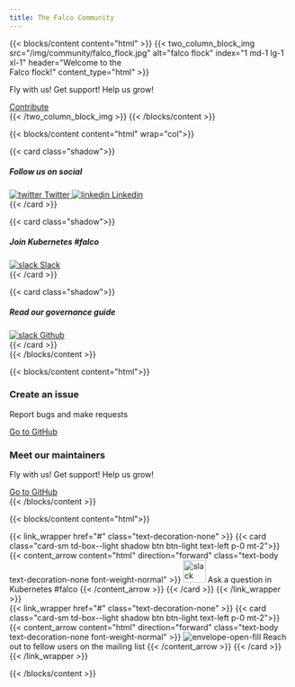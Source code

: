 ```yaml
---
title: The Falco Community
---
```


{{< blocks/content content="html" >}}
{{< two_column_block_img src="/img/community/falco_flock.jpg" alt="falco flock" index="1 md-1 lg-1 xl-1" header="Welcome to the<br> Falco flock!" content_type="html" >}}
<p>Fly with us! Get support! Help us grow!</p>
<div class="mt-4">
  <a href="/about/faq/" class="text-center btn btn-primary btn-lg">Contribute</a>
</div>
{{< /two_column_block_img >}}
{{< /blocks/content >}}

{{< blocks/content content="html" wrap="col">}}
<div class=" grid-1 grid-lg-3 gap-4">
  {{< card class="shadow">}}
  <div class="d-flex flex-column h-100 align-items-start">
    <h5 class="display-5 flex-grow-1">Follow us on social</h5>
    <div class="d-flex align-items-center">
      <a class="d-flex" href="#">
        <img class="mr-2" src="/img/icons/twitter.svg" alt="twitter">
        <span class="mr-4">Twitter</span>
      </a>
      <a class="d-flex" href="#">
        <img class="mr-2" src="/img/icons/linkedin.svg" alt="linkedin">
        <span>Linkedin</span>
      </a>
    </div>
  </div>
  {{< /card >}}

{{< card class="shadow">}}
  <div class="d-flex flex-column h-100 align-items-start">
    <h5 class="display-5 flex-grow-1">Join Kubernetes #falco</h5>
    <div>
      <a class="d-flex" href="#">
        <img class="mr-2" src="/img/icons/slack.svg" alt="slack">
        <span>Slack</span>
      </a>
    </div>
  </div>
  {{< /card >}}

{{< card class="shadow">}}
  <div class="d-flex flex-column h-100 align-items-start">
    <h5 class="display-5 flex-grow-1">Read our governance guide</h5>
    <div>
      <a class="d-flex" href="#">
        <img class="mr-2" src="/img/icons/github.svg" alt="slack">
        <span>Github</span>
      </a> 
    </div>
  </div>
  {{< /card >}}
</div>
{{< /blocks/content >}}

{{< blocks/content content="html">}}
<div class="col-md-6 d-flex flex-column justify-content-between mb-5 mb-md-0">
  <h3>Create an issue</h3>
  <p>Report bugs and make requests</p>
  <div class="mt-4">
    <a href="/about/faq/" class="text-center btn btn-outline-primary btn-lg">Go to GitHub</a>
  </div>
</div>
<div class="col-md-6 d-flex flex-column justify-content-between">
  <h3>Meet our maintainers</h3>
  <p>Fly with us! Get support! Help us grow!</p>
  <div class="mt-4">
    <a href="/about/faq/" class="text-center btn btn-outline-primary btn-lg">Go to GitHub</a>
  </div>
</div>
{{< /blocks/content >}}

{{< blocks/content content="html">}}

<div class="col-md-6 d-flex flex-column justify-content-between mb-5 mb-md-0">
{{< link_wrapper href="#" class="text-decoration-none" >}}
{{< card class="card-sm td-box--light shadow btn btn-light text-left p-0 mt-2">}}
{{< content_arrow content="html" direction="forward" class="text-body text-decoration-none font-weight-normal" >}}
<img width=40 height=40 class="mr-3" src="/img/icons/slack.svg" alt="slack">
<span>Ask a question in Kubernetes #falco</span>
{{< /content_arrow >}}
{{< /card >}}
{{< /link_wrapper >}}
</div>

<div class="col-md-6 d-flex flex-column justify-content-between mb-5 mb-md-0">
{{< link_wrapper href="#" class="text-decoration-none" >}}
{{< card class="card-sm td-box--light shadow btn btn-light text-left p-0 mt-2">}}
{{< content_arrow content="html" direction="forward" class="text-body text-decoration-none font-weight-normal" >}}
<img class="mr-3" src="/img/icons/envelope-open-fill.svg" alt="envelope-open-fill">
<span>Reach out to fellow users on the mailing list</span>
{{< /content_arrow >}}
{{< /card >}}
{{< /link_wrapper >}}
</div>

{{< /blocks/content >}}
